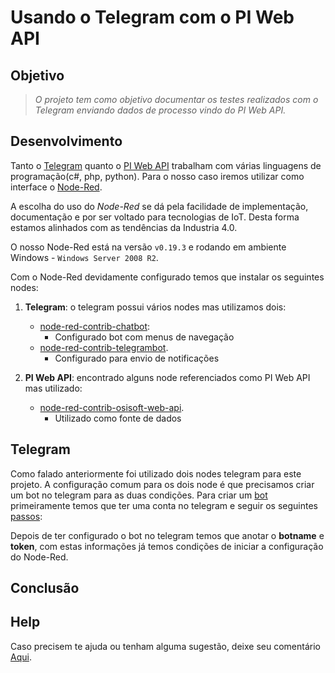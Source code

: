 # Usando o Telegram com o PI Web API

## Objetivo


> *O projeto tem como objetivo documentar os testes realizados com o Telegram enviando dados de processo vindo do PI Web API.*

## Desenvolvimento

Tanto o [Telegram](https://telegram.org/) quanto o [PI Web API](https://techsupport.osisoft.com/Documentation/PI-Web-API/help.html) trabalham com várias
linguagens de programação(c#, php, python). Para o nosso caso iremos utilizar como interface o [Node-Red](https://nodered.org/).

A escolha do uso do *Node-Red* se dá pela facilidade de implementação, documentação e por ser voltado para tecnologias de IoT. Desta forma estamos alinhados 
com as tendências da Industria 4.0.

O nosso Node-Red está na versão ```v0.19.3``` e rodando em ambiente Windows - ```Windows Server 2008 R2```.

Com o Node-Red devidamente configurado temos que instalar os seguintes nodes:

1. **Telegram**: o telegram possui vários nodes mas utilizamos dois:
	+ [node-red-contrib-chatbot](https://flows.nodered.org/node/node-red-contrib-chatbot):
		* Configurado bot com menus de navegação
	+ [node-red-contrib-telegrambot](https://flows.nodered.org/node/node-red-contrib-telegrambot).
		* Configurado para envio de notificações 
		
2. **PI Web API**: encontrado alguns node referenciados como PI Web API mas utilizado:
	+ [node-red-contrib-osisoft-web-api](https://flows.nodered.org/node/node-red-contrib-osisoft-web-api).
		* Utilizado como fonte de dados

## Telegram

Como falado anteriormente foi utilizado dois nodes telegram para este projeto. A configuração comum para os dois node é que precisamos criar um bot no 
telegram para as duas condições.
Para criar um [bot](https://core.telegram.org/bots) primeiramente temos que ter uma conta no telegram e seguir os
seguintes [passos](https://medium.com/tht-things-hackers-team/10-passos-para-se-criar-um-bot-no-telegram-3c1848e404c4):

Depois de ter configurado o bot no telegram temos que anotar o **botname** e **token**, com estas informações já temos condições de iniciar a configuração
do Node-Red. 

## Conclusão

## Help

Caso precisem te ajuda ou tenham alguma sugestão, deixe seu comentário [Aqui](https://github.com/dedynobre/usando-telegram-com-piwebapi/issues).